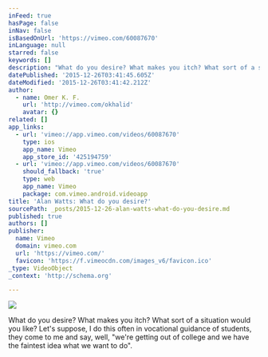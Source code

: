 ```yaml
---
inFeed: true
hasPage: false
inNav: false
isBasedOnUrl: 'https://vimeo.com/60087670'
inLanguage: null
starred: false
keywords: []
description: "What do you desire? What makes you itch? What sort of a situation would you like? Let's suppose, I do this often in vocational guidance of students, they come to me and say, well, \"we're getting out of college and we have the faintest idea what we want to do\"."
datePublished: '2015-12-26T03:41:45.605Z'
dateModified: '2015-12-26T03:41:42.212Z'
author:
  - name: Omer K. F.
    url: 'http://vimeo.com/okhalid'
    avatar: {}
related: []
app_links:
  - url: 'vimeo://app.vimeo.com/videos/60087670'
    type: ios
    app_name: Vimeo
    app_store_id: '425194759'
  - url: 'vimeo://app.vimeo.com/videos/60087670'
    should_fallback: 'true'
    type: web
    app_name: Vimeo
    package: com.vimeo.android.videoapp
title: 'Alan Watts: What do you desire?'
sourcePath: _posts/2015-12-26-alan-watts-what-do-you-desire.md
published: true
authors: []
publisher:
  name: Vimeo
  domain: vimeo.com
  url: 'https://vimeo.com/'
  favicon: 'https://f.vimeocdn.com/images_v6/favicon.ico'
_type: VideoObject
_context: 'http://schema.org'

---
```

![](https://the-grid-user-content.s3-us-west-2.amazonaws.com/d1c982f0-9b5c-442b-b923-ee5b3d378b7a.jpg)

What do you desire? What makes you itch? What sort of a situation would you like? Let's suppose, I do this often in vocational guidance of students, they come to me and say, well, "we're getting out of college and we have the faintest idea what we want to do".